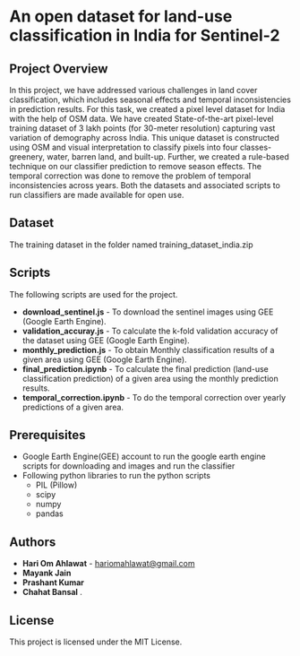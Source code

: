 # An open dataset for land-use classification in India for Sentinel-2
## Project Overview
In this project, we have addressed various challenges in land cover classification, which includes seasonal effects and temporal inconsistencies in prediction results. For this task, we created a pixel level dataset for India with the help of OSM data. We have created State-of-the-art pixel-level training dataset of 3 lakh points (for 30-meter resolution) capturing vast variation of demography across India. This unique dataset is constructed using OSM and visual interpretation to classify pixels into four classes- greenery, water, barren land, and built-up. Further, we created a rule-based technique on our classifier prediction to remove season effects. The temporal correction was done to remove the problem of temporal inconsistencies across years. Both the datasets and associated scripts to run classifiers are made available for open use.

## Dataset

The training dataset in the folder named training_dataset_india.zip

## Scripts

The following scripts are used for the project.
* **download_sentinel.js**  -  To download the sentinel images using GEE (Google Earth Engine). 
* **validation_accuray.js**  -  To calculate the k-fold validation accuracy of the dataset using GEE (Google Earth Engine).
* **monthly_prediction.js**  -  To obtain Monthly classification results of a given area using GEE (Google Earth Engine).
* **final_prediction.ipynb**  -  To calculate the final prediction (land-use classification prediction) of a given area using the monthly prediction results.
*    **temporal_correction.ipynb**  -  To do the temporal correction over yearly predictions of a given area.

## Prerequisites
* Google Earth Engine(GEE) account to run the google earth engine scripts for downloading and images and run the classifier
* Following python libraries to run the python scripts
    * PIL (Pillow)
    * scipy
    * numpy
    * pandas


## Authors

* **Hari Om Ahlawat** - hariomahlawat@gmail.com
* **Mayank Jain**
* **Prashant Kumar**
* **Chahat Bansal**
.

## License

This project is licensed under the MIT License.


